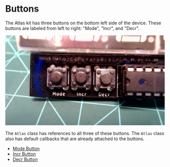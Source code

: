# Buttons

The Atlas kit has three buttons on the bottom left side of the device. These buttons are labeled from left to right: "Mode", "Incr", and "Decr".

![buttons](./../assets/atlas-book/buttons.jpg)

The `Atlas` class has references to all three of these buttons. The `Atlas` class also has default callbacks that are already attached to the buttons.

- [Mode Button](./mode_button.md)
- [Incr Button](./incr_button.md)
- [Decr Button](./decr_button.md)